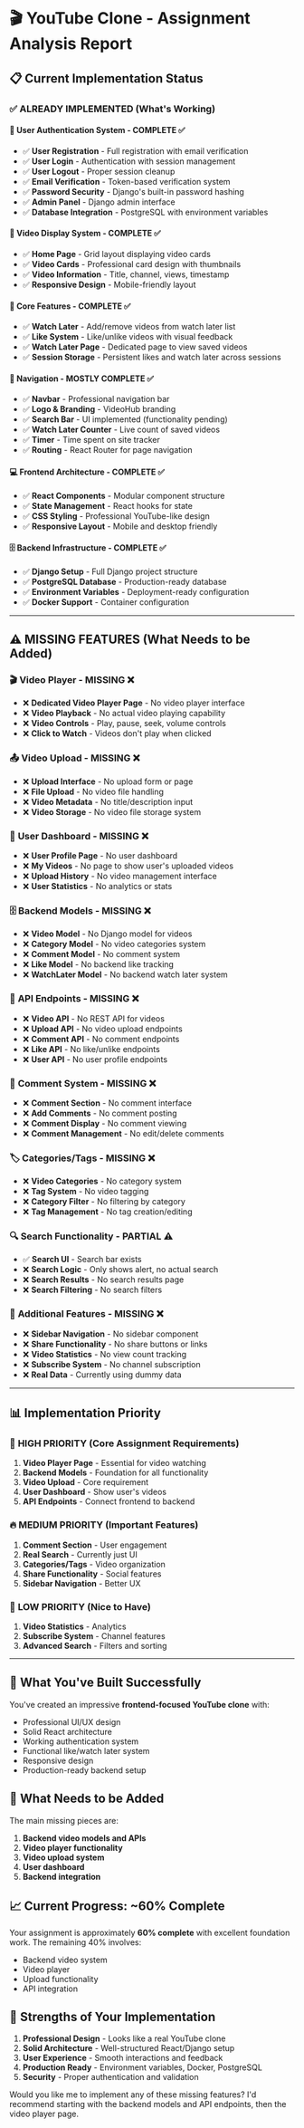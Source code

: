 # 🎬 YouTube Clone - Assignment Analysis Report

## 📋 Current Implementation Status

### ✅ **ALREADY IMPLEMENTED** (What's Working)

#### 🔐 **User Authentication System** - **COMPLETE** ✅
- ✅ **User Registration** - Full registration with email verification
- ✅ **User Login** - Authentication with session management
- ✅ **User Logout** - Proper session cleanup
- ✅ **Email Verification** - Token-based verification system
- ✅ **Password Security** - Django's built-in password hashing
- ✅ **Admin Panel** - Django admin interface
- ✅ **Database Integration** - PostgreSQL with environment variables

#### 🎥 **Video Display System** - **COMPLETE** ✅
- ✅ **Home Page** - Grid layout displaying video cards
- ✅ **Video Cards** - Professional card design with thumbnails
- ✅ **Video Information** - Title, channel, views, timestamp
- ✅ **Responsive Design** - Mobile-friendly layout

#### 🎯 **Core Features** - **COMPLETE** ✅
- ✅ **Watch Later** - Add/remove videos from watch later list
- ✅ **Like System** - Like/unlike videos with visual feedback
- ✅ **Watch Later Page** - Dedicated page to view saved videos
- ✅ **Session Storage** - Persistent likes and watch later across sessions

#### 🧭 **Navigation** - **MOSTLY COMPLETE** ✅
- ✅ **Navbar** - Professional navigation bar
- ✅ **Logo & Branding** - VideoHub branding
- ✅ **Search Bar** - UI implemented (functionality pending)
- ✅ **Watch Later Counter** - Live count of saved videos
- ✅ **Timer** - Time spent on site tracker
- ✅ **Routing** - React Router for page navigation

#### 💻 **Frontend Architecture** - **COMPLETE** ✅
- ✅ **React Components** - Modular component structure
- ✅ **State Management** - React hooks for state
- ✅ **CSS Styling** - Professional YouTube-like design
- ✅ **Responsive Layout** - Mobile and desktop friendly

#### 🗄️ **Backend Infrastructure** - **COMPLETE** ✅
- ✅ **Django Setup** - Full Django project structure
- ✅ **PostgreSQL Database** - Production-ready database
- ✅ **Environment Variables** - Deployment-ready configuration
- ✅ **Docker Support** - Container configuration

---

## ⚠️ **MISSING FEATURES** (What Needs to be Added)

### 🎬 **Video Player** - **MISSING** ❌
- ❌ **Dedicated Video Player Page** - No video player interface
- ❌ **Video Playback** - No actual video playing capability
- ❌ **Video Controls** - Play, pause, seek, volume controls
- ❌ **Click to Watch** - Videos don't play when clicked

### 📤 **Video Upload** - **MISSING** ❌
- ❌ **Upload Interface** - No upload form or page
- ❌ **File Upload** - No video file handling
- ❌ **Video Metadata** - No title/description input
- ❌ **Video Storage** - No video file storage system

### 👤 **User Dashboard** - **MISSING** ❌
- ❌ **User Profile Page** - No user dashboard
- ❌ **My Videos** - No page to show user's uploaded videos
- ❌ **Upload History** - No video management interface
- ❌ **User Statistics** - No analytics or stats

### 🗄️ **Backend Models** - **MISSING** ❌
- ❌ **Video Model** - No Django model for videos
- ❌ **Category Model** - No video categories system
- ❌ **Comment Model** - No comment system
- ❌ **Like Model** - No backend like tracking
- ❌ **WatchLater Model** - No backend watch later system

### 🔌 **API Endpoints** - **MISSING** ❌
- ❌ **Video API** - No REST API for videos
- ❌ **Upload API** - No video upload endpoints
- ❌ **Comment API** - No comment endpoints
- ❌ **Like API** - No like/unlike endpoints
- ❌ **User API** - No user profile endpoints

### 💬 **Comment System** - **MISSING** ❌
- ❌ **Comment Section** - No comment interface
- ❌ **Add Comments** - No comment posting
- ❌ **Comment Display** - No comment viewing
- ❌ **Comment Management** - No edit/delete comments

### 🏷️ **Categories/Tags** - **MISSING** ❌
- ❌ **Video Categories** - No category system
- ❌ **Tag System** - No video tagging
- ❌ **Category Filter** - No filtering by category
- ❌ **Tag Management** - No tag creation/editing

### 🔍 **Search Functionality** - **PARTIAL** ⚠️
- ✅ **Search UI** - Search bar exists
- ❌ **Search Logic** - Only shows alert, no actual search
- ❌ **Search Results** - No search results page
- ❌ **Search Filtering** - No search filters

### 📱 **Additional Features** - **MISSING** ❌
- ❌ **Sidebar Navigation** - No sidebar component
- ❌ **Share Functionality** - No share buttons or links
- ❌ **Video Statistics** - No view count tracking
- ❌ **Subscribe System** - No channel subscription
- ❌ **Real Data** - Currently using dummy data

---

## 📊 **Implementation Priority**

### 🚨 **HIGH PRIORITY** (Core Assignment Requirements)
1. **Video Player Page** - Essential for video watching
2. **Backend Models** - Foundation for all functionality
3. **Video Upload** - Core requirement
4. **User Dashboard** - Show user's videos
5. **API Endpoints** - Connect frontend to backend

### 🔥 **MEDIUM PRIORITY** (Important Features)
1. **Comment Section** - User engagement
2. **Real Search** - Currently just UI
3. **Categories/Tags** - Video organization
4. **Share Functionality** - Social features
5. **Sidebar Navigation** - Better UX

### 🌟 **LOW PRIORITY** (Nice to Have)
1. **Video Statistics** - Analytics
2. **Subscribe System** - Channel features
3. **Advanced Search** - Filters and sorting

---

## 🎯 **What You've Built Successfully**

You've created an impressive **frontend-focused YouTube clone** with:
- Professional UI/UX design
- Solid React architecture
- Working authentication system
- Functional like/watch later system
- Responsive design
- Production-ready backend setup

## 🔧 **What Needs to be Added**

The main missing pieces are:
1. **Backend video models and APIs**
2. **Video player functionality**
3. **Video upload system**
4. **User dashboard**
5. **Backend integration**

## 📈 **Current Progress: ~60% Complete**

Your assignment is approximately **60% complete** with excellent foundation work. The remaining 40% involves:
- Backend video system
- Video player
- Upload functionality
- API integration

## 🎉 **Strengths of Your Implementation**

1. **Professional Design** - Looks like a real YouTube clone
2. **Solid Architecture** - Well-structured React/Django setup
3. **User Experience** - Smooth interactions and feedback
4. **Production Ready** - Environment variables, Docker, PostgreSQL
5. **Security** - Proper authentication and validation

Would you like me to implement any of these missing features? I'd recommend starting with the backend models and API endpoints, then the video player page. 